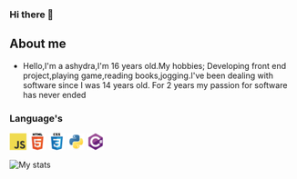 ### Hi there 👋
## About me
- Hello,I'm a ashydra,I'm 16 years old.My hobbies; Developing front end project,playing game,reading books,jogging.I've been dealing with software since I was 14 years old. For 2 years my passion for software has never ended
<h3>Language's</h3>
<p align="left">
<img src="https://raw.githubusercontent.com/devicons/devicon/master/icons/javascript/javascript-original.svg" alt="javascript" width="30" height="30"/>
<img src="https://raw.githubusercontent.com/devicons/devicon/master/icons/html5/html5-original-wordmark.svg" alt="html5" width="30" height="30"/> 
<img src="https://raw.githubusercontent.com/devicons/devicon/master/icons/css3/css3-original-wordmark.svg" alt="css3" width="30" height="30"/> 
<img src="https://raw.githubusercontent.com/devicons/devicon/master/icons/python/python-original.svg" alt="python" width="30" height="30"/>
<img src="https://raw.githubusercontent.com/devicons/devicon/master/icons/csharp/csharp-original.svg" alt="c#" width="30" height="30"/> 
</p>

![My stats](https://github-readme-stats.vercel.app/api?username=TheAshydra&show_icons=true&theme=radical)
